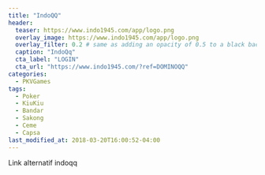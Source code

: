 ```yaml
---
title: "IndoQQ"
header:
  teaser: https://www.indo1945.com/app/logo.png
  overlay_image: https://www.indo1945.com/app/logo.png
  overlay_filter: 0.2 # same as adding an opacity of 0.5 to a black background
  caption: "IndoQq"
  cta_label: "LOGIN"
  cta_url: "https://www.indo1945.com/?ref=DOMINOQQ"
categories:
  - PKVGames
tags:
  - Poker
  - KiuKiu
  - Bandar
  - Sakong
  - Ceme
  - Capsa
last_modified_at: 2018-03-20T16:00:52-04:00
---
```

Link alternatif indoqq



